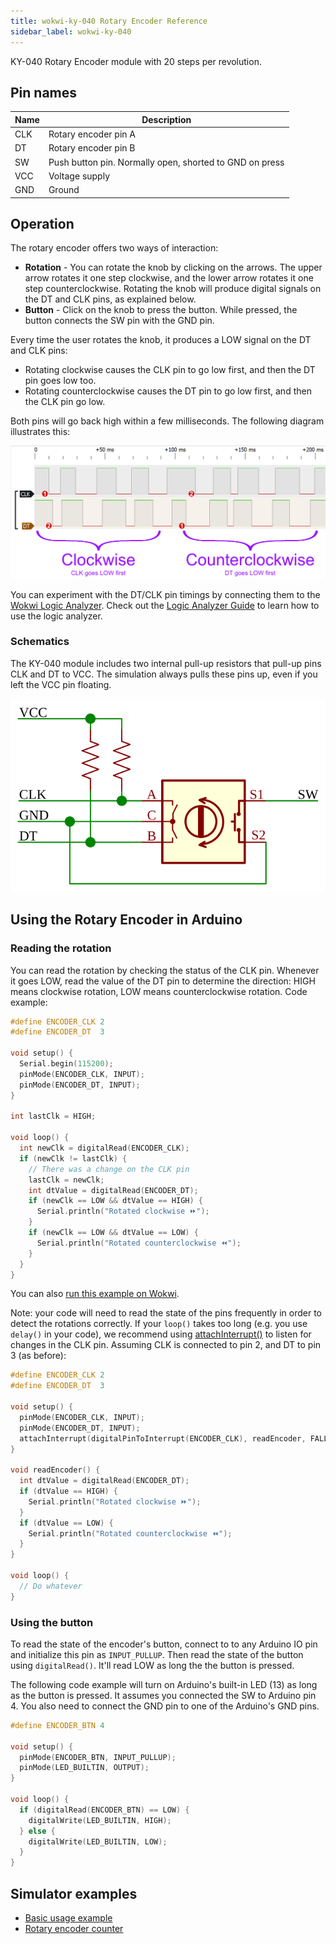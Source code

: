 ```yaml
---
title: wokwi-ky-040 Rotary Encoder Reference
sidebar_label: wokwi-ky-040
---
```


KY-040 Rotary Encoder module with 20 steps per revolution.

<wokwi-ky-040 />

## Pin names

| Name | Description                                             |
| ---- | ------------------------------------------------------- |
| CLK  | Rotary encoder pin A                                    |
| DT   | Rotary encoder pin B                                    |
| SW   | Push button pin. Normally open, shorted to GND on press |
| VCC  | Voltage supply                                          |
| GND  | Ground                                                  |

## Operation

The rotary encoder offers two ways of interaction:

- **Rotation** - You can rotate the knob by clicking on the arrows.
  The upper arrow rotates it one step clockwise, and the lower
  arrow rotates it one step counterclockwise. Rotating the knob
  will produce digital signals on the DT and CLK pins, as
  explained below.
- **Button** - Click on the knob to press the button.
  While pressed, the button connects the SW pin with the GND pin.

Every time the user rotates the knob, it produces a LOW signal
on the DT and CLK pins:

- Rotating clockwise causes the CLK pin to go low first, and then the DT pin
  goes low too.
- Rotating counterclockwise causes the DT pin to go low first, and then the
  CLK pin go low.

Both pins will go back high within a few milliseconds. The following
diagram illustrates this:

![KY-040 Logic Analyzer capture](wokwi-ky-040-timing.png)

You can experiment with the DT/CLK pin timings by connecting them to the
[Wokwi Logic Analyzer](wokwi-logic-analyzer). Check out the [Logic Analyzer Guide](../guides/logic-analyzer)
to learn how to use the logic analyzer.

### Schematics

The KY-040 module includes two internal pull-up resistors that
pull-up pins CLK and DT to VCC. The simulation always pulls these
pins up, even if you left the VCC pin floating.

![KY-040 Module Schematics](wokwi-ky-040-diagram.svg)

## Using the Rotary Encoder in Arduino

### Reading the rotation

You can read the rotation by checking the status of the CLK pin. Whenever it goes LOW, read the
value of the DT pin to determine the direction: HIGH means clockwise rotation, LOW means
counterclockwise rotation. Code example:

```cpp
#define ENCODER_CLK 2
#define ENCODER_DT  3

void setup() {
  Serial.begin(115200);
  pinMode(ENCODER_CLK, INPUT);
  pinMode(ENCODER_DT, INPUT);
}

int lastClk = HIGH;

void loop() {
  int newClk = digitalRead(ENCODER_CLK);
  if (newClk != lastClk) {
    // There was a change on the CLK pin
    lastClk = newClk;
    int dtValue = digitalRead(ENCODER_DT);
    if (newClk == LOW && dtValue == HIGH) {
      Serial.println("Rotated clockwise ⏩");
    }
    if (newClk == LOW && dtValue == LOW) {
      Serial.println("Rotated counterclockwise ⏪");
    }
  }
}
```

You can also [run this example on Wokwi](https://wokwi.com/arduino/projects/304184298969236032).

Note: your code will need to read the state of the pins frequently in order to detect the rotations
correctly.
If your `loop()` takes too long (e.g. you use `delay()` in your code), we recommend using [attachInterrupt()](https://www.arduino.cc/reference/en/language/functions/external-interrupts/attachinterrupt/) to listen for changes in the CLK pin. Assuming CLK is connected to pin 2, and DT to pin 3 (as before):

```cpp
#define ENCODER_CLK 2
#define ENCODER_DT  3

void setup() {
  pinMode(ENCODER_CLK, INPUT);
  pinMode(ENCODER_DT, INPUT);
  attachInterrupt(digitalPinToInterrupt(ENCODER_CLK), readEncoder, FALLING);
}

void readEncoder() {
  int dtValue = digitalRead(ENCODER_DT);
  if (dtValue == HIGH) {
    Serial.println("Rotated clockwise ⏩");
  }
  if (dtValue == LOW) {
    Serial.println("Rotated counterclockwise ⏪");
  }
}

void loop() {
  // Do whatever
}
```

### Using the button

To read the state of the encoder's button, connect to to any Arduino IO pin and initialize this pin as `INPUT_PULLUP`. Then read the state of the button using `digitalRead()`.
It'll read LOW as long the the button is pressed.

The following code example will turn on Arduino's built-in LED (13) as long as the button is pressed.
It assumes you connected the SW to Arduino pin 4.
You also need to connect the GND pin to one of the Arduino's GND pins.

```cpp
#define ENCODER_BTN 4

void setup() {
  pinMode(ENCODER_BTN, INPUT_PULLUP);
  pinMode(LED_BUILTIN, OUTPUT);
}

void loop() {
  if (digitalRead(ENCODER_BTN) == LOW) {
    digitalWrite(LED_BUILTIN, HIGH);
  } else {
    digitalWrite(LED_BUILTIN, LOW);
  }
}
```

## Simulator examples

- [Basic usage example](https://wokwi.com/arduino/projects/304184298969236032)
- [Rotary encoder counter](https://wokwi.com/arduino/projects/304184909747978816)

